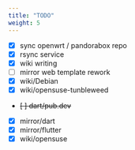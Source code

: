 ```yaml
---
title: "TODO"
weight: 5
---
```


- [x] sync openwrt / pandorabox repo
- [x] rsync service
- [x] wiki writing
- [ ] mirror web template rework
- [X] wiki/Debian
- [x] wiki/opensuse-tunbleweed
- <s>[ ] dart/pub.dev</s>
- [x] mirror/dart
- [x] mirror/flutter
- [x] wiki/opensuse

